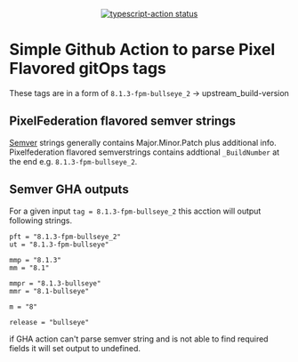 <p align="center">
  <a href="https://github.com/actions/typescript-action/actions"><img alt="typescript-action status" src="https://github.com/actions/typescript-action/workflows/build-test/badge.svg"></a>
</p>

# Simple Github Action to parse Pixel Flavored gitOps tags

These tags are in a form of `8.1.3-fpm-bullseye_2` -> upstream_build-version

## PixelFederation flavored semver strings

[Semver](https://semver.org/) strings generally contains Major.Minor.Patch plus additional info. Pixelfederation flavored semverstrings contains addtional `_BuildNumber` at the end e.g.  `8.1.3-fpm-bullseye_2`.


## Semver GHA outputs

For a given input `tag = 8.1.3-fpm-bullseye_2` this acction will output following strings.

```
pft = "8.1.3-fpm-bullseye_2"
ut = "8.1.3-fpm-bullseye"

mmp = "8.1.3"
mm = "8.1"

mmpr = "8.1.3-bullseye"
mmr = "8.1-bullseye"

m = "8"

release = "bullseye"
```

if GHA action can't parse semver string and is not able to find required fields it will set output to undefined.